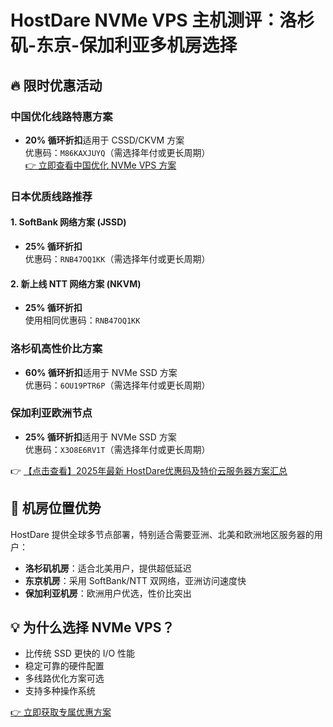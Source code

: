 # HostDare NVMe VPS 主机测评：洛杉矶-东京-保加利亚多机房选择

## 🔥 限时优惠活动

### 中国优化线路特惠方案
- **20% 循环折扣**适用于 CSSD/CKVM 方案  
  优惠码：`M86KAXJUYQ`（需选择年付或更长周期）  
  [👉 立即查看中国优化 NVMe VPS 方案](https://bit.ly/hostdare)

### 日本优质线路推荐
#### 1. SoftBank 网络方案 (JSSD)
- **25% 循环折扣**  
  优惠码：`RNB47OQ1KK`（需选择年付或更长周期）

#### 2. 新上线 NTT 网络方案 (NKVM)
- **25% 循环折扣**  
  使用相同优惠码：`RNB47OQ1KK`

### 洛杉矶高性价比方案
- **60% 循环折扣**适用于 NVMe SSD 方案  
  优惠码：`6OU19PTR6P`（需选择年付或更长周期）

### 保加利亚欧洲节点
- **25% 循环折扣**适用于 NVMe SSD 方案  
  优惠码：`X3O8E6RV1T`（需选择年付或更长周期）

👉 [【点击查看】2025年最新 HostDare优惠码及特价云服务器方案汇总](https://bit.ly/hostdare)

## 📍 机房位置优势
HostDare 提供全球多节点部署，特别适合需要亚洲、北美和欧洲地区服务器的用户：
- **洛杉矶机房**：适合北美用户，提供超低延迟
- **东京机房**：采用 SoftBank/NTT 双网络，亚洲访问速度快
- **保加利亚机房**：欧洲用户优选，性价比突出

## 💡 为什么选择 NVMe VPS？
- 比传统 SSD 更快的 I/O 性能
- 稳定可靠的硬件配置
- 多线路优化方案可选
- 支持多种操作系统

[👉 立即获取专属优惠方案](https://bit.ly/hostdare)